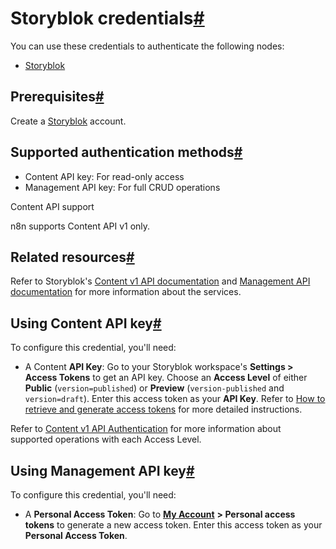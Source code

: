 [](https://github.com/n8n-io/n8n-docs/edit/main/docs/integrations/builtin/credentials/storyblok.md "Edit this page")

# Storyblok credentials[#](#storyblok-credentials "Permanent link")

You can use these credentials to authenticate the following nodes:

*   [Storyblok](../../app-nodes/n8n-nodes-base.storyblok/)

## Prerequisites[#](#prerequisites "Permanent link")

Create a [Storyblok](https://www.storyblok.com/) account.

## Supported authentication methods[#](#supported-authentication-methods "Permanent link")

*   Content API key: For read-only access
*   Management API key: For full CRUD operations

Content API support

n8n supports Content API v1 only.

## Related resources[#](#related-resources "Permanent link")

Refer to Storyblok's [Content v1 API documentation](https://www.storyblok.com/docs/api/content-delivery/v1) and [Management API documentation](https://www.storyblok.com/docs/api/management/getting-started/introduction) for more information about the services.

## Using Content API key[#](#using-content-api-key "Permanent link")

To configure this credential, you'll need:

*   A Content **API Key**: Go to your Storyblok workspace's **Settings > Access Tokens** to get an API key. Choose an **Access Level** of either **Public** (`version=published`) or **Preview** (`version-published` and `version=draft`). Enter this access token as your **API Key**. Refer to [How to retrieve and generate access tokens](https://www.storyblok.com/faq/retrieve-and-generate-access-tokens) for more detailed instructions.

Refer to [Content v1 API Authentication](https://www.storyblok.com/docs/api/content-delivery/v1#topics/authentication) for more information about supported operations with each Access Level.

## Using Management API key[#](#using-management-api-key "Permanent link")

To configure this credential, you'll need:

*   A **Personal Access Token**: Go to [**My Account**](https://app.storyblok.com/#!/me/account) **\> Personal access tokens** to generate a new access token. Enter this access token as your **Personal Access Token**.